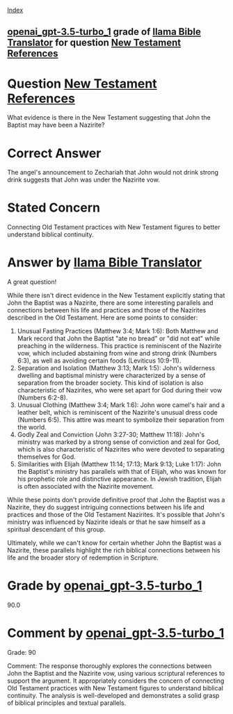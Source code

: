 
[Index](../../../../index.md)
## [openai_gpt-3.5-turbo_1](../../../grading_models/openai_gpt-3.5-turbo_1.md) grade of [llama Bible Translator](../../../answering_models/llama_Bible_Translator.md) for question [New Testament References](../../../questions/New_Testament_References.md)

# Question [New Testament References](../../../questions/New_Testament_References.md)
What evidence is there in the New Testament suggesting that John the Baptist may have been a Nazirite?

# Correct Answer
The angel's announcement to Zechariah that John would not drink strong drink suggests that John was under the Nazirite vow.

# Stated Concern
Connecting Old Testament practices with New Testament figures to better understand biblical continuity.

# Answer by [llama Bible Translator](../../../answering_models/llama_Bible_Translator.md)
A great question!

While there isn't direct evidence in the New Testament explicitly stating that John the Baptist was a Nazirite, there are some interesting parallels and connections between his life and practices and those of the Nazirites described in the Old Testament. Here are some points to consider:

1. Unusual Fasting Practices (Matthew 3:4; Mark 1:6): Both Matthew and Mark record that John the Baptist "ate no bread" or "did not eat" while preaching in the wilderness. This practice is reminiscent of the Nazirite vow, which included abstaining from wine and strong drink (Numbers 6:3), as well as avoiding certain foods (Leviticus 10:9-11).
2. Separation and Isolation (Matthew 3:13; Mark 1:5): John's wilderness dwelling and baptismal ministry were characterized by a sense of separation from the broader society. This kind of isolation is also characteristic of Nazirites, who were set apart for God during their vow (Numbers 6:2-8).
3. Unusual Clothing (Matthew 3:4; Mark 1:6): John wore camel's hair and a leather belt, which is reminiscent of the Nazirite's unusual dress code (Numbers 6:5). This attire was meant to symbolize their separation from the world.
4. Godly Zeal and Conviction (John 3:27-30; Matthew 11:18): John's ministry was marked by a strong sense of conviction and zeal for God, which is also characteristic of Nazirites who were devoted to separating themselves for God.
5. Similarities with Elijah (Matthew 11:14; 17:13; Mark 9:13; Luke 1:17): John the Baptist's ministry has parallels with that of Elijah, who was known for his prophetic role and distinctive appearance. In Jewish tradition, Elijah is often associated with the Nazirite movement.

While these points don't provide definitive proof that John the Baptist was a Nazirite, they do suggest intriguing connections between his life and practices and those of the Old Testament Nazirites. It's possible that John's ministry was influenced by Nazirite ideals or that he saw himself as a spiritual descendant of this group.

Ultimately, while we can't know for certain whether John the Baptist was a Nazirite, these parallels highlight the rich biblical connections between his life and the broader story of redemption in Scripture.

# Grade by [openai_gpt-3.5-turbo_1](../../../grading_models/openai_gpt-3.5-turbo_1.md)
90.0

# Comment by [openai_gpt-3.5-turbo_1](../../../grading_models/openai_gpt-3.5-turbo_1.md)
Grade: 90

Comment: The response thoroughly explores the connections between John the Baptist and the Nazirite vow, using various scriptural references to support the argument. It appropriately considers the concern of connecting Old Testament practices with New Testament figures to understand biblical continuity. The analysis is well-developed and demonstrates a solid grasp of biblical principles and textual parallels.
